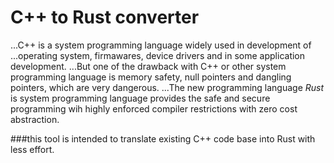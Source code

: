 # C++ to Rust converter

...C++ is a system programming language widely used in development of 
...operating system, firmawares, device drivers and in some application development.
...But one of the drawback with C++ or other system programming language is memory safety, null pointers and dangling pointers, which are very dangerous.
...The new programming language *Rust* is system programming language provides the safe and secure programming wih highly enforced compiler restrictions with zero cost abstraction.

###this tool is intended to translate existing C++ code base into Rust with less effort.
